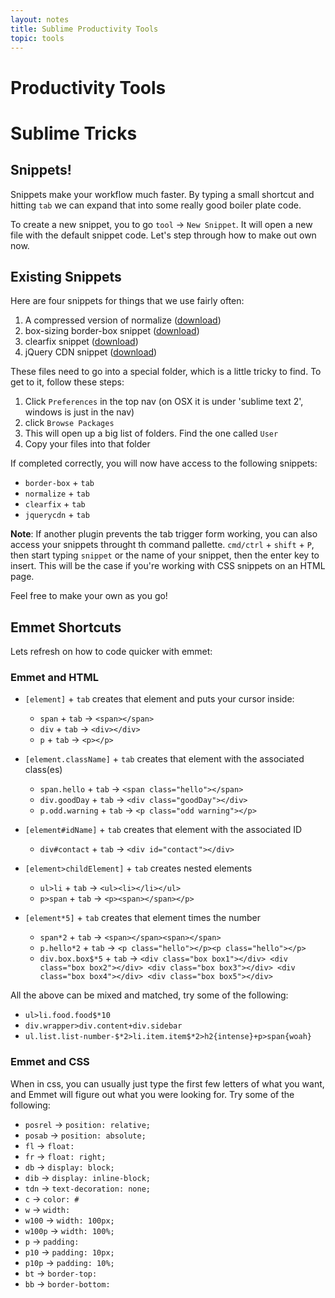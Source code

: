 ```yaml
---
layout: notes
title: Sublime Productivity Tools
topic: tools
---
```


# Productivity Tools

# Sublime Tricks

## Snippets!
Snippets make your workflow much faster. By typing a small shortcut and hitting `tab` we can expand that into some really good boiler plate code.

To create a new snippet, you to go `tool` → `New Snippet`. It will open a new file with the default snippet code. Let's step through how to make out own now.

## Existing Snippets
Here are four snippets for things that we use fairly often:

1. A compressed version of normalize ([download](snippets/normalize.sublime-snippet))
2. box-sizing border-box snippet ([download](snippets/border-box.sublime-snippet))
3. clearfix snippet ([download](snippets/clearfix.sublime-snippet))
4. jQuery CDN snippet ([download](snippets/jquerycdn.sublime-snippet))

These files need to go into a special folder, which is a little tricky to find. To get to it, follow these steps:

1. Click `Preferences` in the top nav (on OSX it is under 'sublime text 2', windows is just in the nav)
2. click `Browse Packages`
3. This will open up a big list of folders. Find the one called `User`
4. Copy your files into that folder

If completed correctly, you will now have access to the following snippets:

* `border-box` + `tab`
* `normalize` + `tab`
* `clearfix` + `tab`
* `jquerycdn` + `tab`

**Note**: If another plugin prevents the tab trigger form working, you can also access your snippets throught th command pallette. `cmd/ctrl` + `shift` + `P`, then start typing `snippet` or the name of your snippet, then the enter key to insert. This will be the case if you're working with CSS snippets on an HTML page.

Feel free to make your own as you go!

## Emmet Shortcuts

Lets refresh on how to code quicker with emmet:

### Emmet and HTML

* `[element]` + `tab` creates that element and puts your cursor inside:
	* `span` + `tab` → `<span></span>`
	* `div` + `tab` → `<div></div>`
	* `p` + `tab` → `<p></p>`

* `[element.className]` + `tab` creates that element with the associated class(es)
	* `span.hello` + `tab` → `<span class="hello"></span>`
	* `div.goodDay` + `tab` → `<div class="goodDay"></div>`
	* `p.odd.warning` + `tab` → `<p class="odd warning"></p>`

* `[element#idName]` + `tab` creates that element with the associated ID
	* `div#contact` + `tab` → `<div id="contact"></div>`

* `[element>childElement]` + `tab` creates nested elements
	* `ul>li` + `tab` → `<ul><li></li></ul>`
	* `p>span` + `tab` → `<p><span></span></p>`

* `[element*5]` + `tab` creates that element times the number
	* `span*2` + `tab` → `<span></span><span></span>`
	* `p.hello*2` + `tab` → `<p class="hello"></p><p class="hello"></p>`
	* `div.box.box$*5` + `tab` → `<div class="box box1"></div> <div class="box box2"></div> <div class="box box3"></div> <div class="box box4"></div> <div class="box box5"></div>`

All the above can be mixed and matched, try some of the following:

* `ul>li.food.food$*10`
* `div.wrapper>div.content+div.sidebar`
* `ul.list.list-number-$*2>li.item.item$*2>h2{intense}+p>span{woah}`

### Emmet and CSS
When in css, you can usually just type the first few letters of what you want, and Emmet will figure out what you were looking for. Try some of the following:

* `posrel` →  `position: relative;`
* `posab` →  `position: absolute;`
* `fl` →  `float: `
* `fr` →  `float: right;`
* `db` →  `display: block;`
* `dib` →  `display: inline-block;`
* `tdn` →  `text-decoration: none;`
* `c` →  `color: #`
* `w` →  `width: `
* `w100` →  `width: 100px;`
* `w100p` →  `width: 100%;`
* `p` →  `padding: `
* `p10` →  `padding: 10px;`
* `p10p` →  `padding: 10%;`
* `bt` →  `border-top: `
* `bb` →  `border-bottom: `